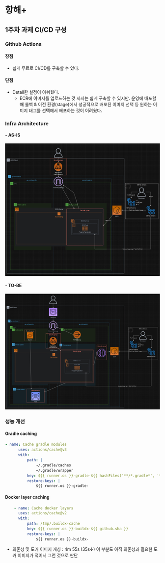 # 항해+

## 1주차 과제 CI/CD 구성

### Github Actions
#### 장점
* 쉽게 무료로 CI/CD를 구축할 수 있다.

#### 단점
* Detail한 설정이 아쉬웠다.
    * ECR에 이미지를 업로드하는 것 까지는 쉽게 구축할 수 있지만.
      운영에 배포할 때 롤백 & 이전 환경(stage)에서 성공적으로 배포된 이미지 선택 등
      원하는 이미지 태그를 선택해서 배포하는 것이 어려웠다.


### Infra Architecture
#### - **AS-IS**
![img1.png](resource/img1.png)

#### - **TO-BE**
![img.png](resource/img.png)

### 성능 개선
#### Gradle caching
```yaml
- name: Cache gradle modules
      uses: actions/cache@v3
      with:
          path: |
              ~/.gradle/caches
              ~/.gradle/wrapper
          key: ${{ runner.os }}-gradle-${{ hashFiles('**/*.gradle*', '**/gradle-wrapper.properties') }}
          restore-keys: |
              ${{ runner.os }}-gradle-
```

#### Docker layer caching
```yaml
    - name: Cache docker layers
      uses: actions/cache@v2
      with:
          path: /tmp/.buildx-cache
          key: ${{ runner.os }}-buildx-${{ github.sha }}
          restore-keys: |
              ${{ runner.os }}-buildx-
```

* 의존성 및 도커 이미지 캐싱 : 4m 55s (35s↓)
이 부분도 아직 의존성과 필요한 도커 이미지가 적어서 그런 것으로 판단
